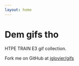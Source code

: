 ```yaml
---
layout: home
---
```


# Dem gifs tho

HTPE TRAIN E3 gif collection.

Fork me on GitHub at [jglovier/gifs](https://github.com/jglovier/gifs)
